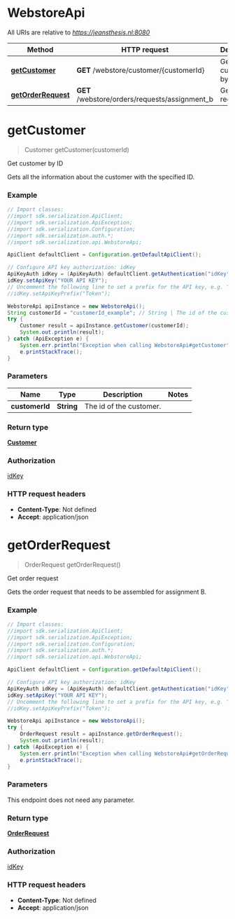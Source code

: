 # WebstoreApi

All URIs are relative to *https://jeansthesis.nl:8080*

Method | HTTP request | Description
------------- | ------------- | -------------
[**getCustomer**](WebstoreApi.md#getCustomer) | **GET** /webstore/customer/{customerId} | Get customer by ID
[**getOrderRequest**](WebstoreApi.md#getOrderRequest) | **GET** /webstore/orders/requests/assignment_b | Get order request


<a name="getCustomer"></a>
# **getCustomer**
> Customer getCustomer(customerId)

Get customer by ID

Gets all the information about the customer with the specified ID.

### Example
```java
// Import classes:
//import sdk.serialization.ApiClient;
//import sdk.serialization.ApiException;
//import sdk.serialization.Configuration;
//import sdk.serialization.auth.*;
//import sdk.serialization.api.WebstoreApi;

ApiClient defaultClient = Configuration.getDefaultApiClient();

// Configure API key authorization: idKey
ApiKeyAuth idKey = (ApiKeyAuth) defaultClient.getAuthentication("idKey");
idKey.setApiKey("YOUR API KEY");
// Uncomment the following line to set a prefix for the API key, e.g. "Token" (defaults to null)
//idKey.setApiKeyPrefix("Token");

WebstoreApi apiInstance = new WebstoreApi();
String customerId = "customerId_example"; // String | The id of the customer.
try {
    Customer result = apiInstance.getCustomer(customerId);
    System.out.println(result);
} catch (ApiException e) {
    System.err.println("Exception when calling WebstoreApi#getCustomer");
    e.printStackTrace();
}
```

### Parameters

Name | Type | Description  | Notes
------------- | ------------- | ------------- | -------------
 **customerId** | **String**| The id of the customer. |

### Return type

[**Customer**](Customer.md)

### Authorization

[idKey](../README.md#idKey)

### HTTP request headers

 - **Content-Type**: Not defined
 - **Accept**: application/json

<a name="getOrderRequest"></a>
# **getOrderRequest**
> OrderRequest getOrderRequest()

Get order request

Gets the order request that needs to be assembled for assignment B.

### Example
```java
// Import classes:
//import sdk.serialization.ApiClient;
//import sdk.serialization.ApiException;
//import sdk.serialization.Configuration;
//import sdk.serialization.auth.*;
//import sdk.serialization.api.WebstoreApi;

ApiClient defaultClient = Configuration.getDefaultApiClient();

// Configure API key authorization: idKey
ApiKeyAuth idKey = (ApiKeyAuth) defaultClient.getAuthentication("idKey");
idKey.setApiKey("YOUR API KEY");
// Uncomment the following line to set a prefix for the API key, e.g. "Token" (defaults to null)
//idKey.setApiKeyPrefix("Token");

WebstoreApi apiInstance = new WebstoreApi();
try {
    OrderRequest result = apiInstance.getOrderRequest();
    System.out.println(result);
} catch (ApiException e) {
    System.err.println("Exception when calling WebstoreApi#getOrderRequest");
    e.printStackTrace();
}
```

### Parameters
This endpoint does not need any parameter.

### Return type

[**OrderRequest**](OrderRequest.md)

### Authorization

[idKey](../README.md#idKey)

### HTTP request headers

 - **Content-Type**: Not defined
 - **Accept**: application/json

